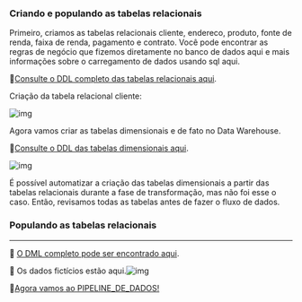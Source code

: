 <h3>Criando e populando as tabelas relacionais </h3>

Primeiro, criamos as tabelas relacionais cliente, endereco, produto, fonte de renda, faixa de renda, pagamento e contrato. Você pode encontrar as regras de negócio que fizemos diretamente no banco de dados aqui e mais informações sobre o carregamento de dados usando sql aqui.

:pushpin:[Consulte o DDL completo das tabelas relacionais aqui](OLTP_DB).

Criação da tabela relacional cliente:

![img](https://lh7-rt.googleusercontent.com/docsz/AD_4nXeoBgEv4nNPh_OmWVtTb71eJms0ieidxYgkVt6MT_OSm_5t4K-lncZTFt-PwYRkN4hcqFueZpraCHyX_SBwPmLGfhFv-wuljEF1ZFeWTJgQqnkqXQYUuxMZQl6qNne4qaeTa2jUlR0wWr23iB6Kd8Jei7Q?key=mcTeGO_pylJdcN1ITL-rTQ)



Agora vamos criar as tabelas dimensionais  e de fato no Data Warehouse.

:pushpin:[Consulte o DDL das tabelas dimensionais aqui](OLAP_DW).

![img](https://lh7-rt.googleusercontent.com/docsz/AD_4nXcPPh4rsMBx8oPMpiICA-uiP-trnCfqC1nbRlEc17NASwAtmzbrKPTbe2JhL3-cho9Z41q8zjPUNA9dI0_leobMpjOhd89oT263k_R-r_i3BiqFzxKlvdw9islpwd5PtIgzwmF0mLomrVTFF5SjHHHpjPdL?key=mcTeGO_pylJdcN1ITL-rTQ)

É possível automatizar a criação das tabelas dimensionais a partir das tabelas relacionais durante a fase de transformação, mas não foi esse o caso. Então, revisamos todas as tabelas antes de fazer o fluxo de dados.

<h3>Populando as tabelas relacionais</h3>

----------------------------------------------------------------------------

:pushpin: ​[O DML completo pode ser encontrado aqui](OLTP_DB/DML_OLTP.sql).

:pushpin: ​Os dados fictícios estão aqui.![img](https://lh7-rt.googleusercontent.com/docsz/AD_4nXcIYE-BPH4PFypx5HFwfAYS_6TG3jpl2Wy7nTuxn7Uurp5V1W4sm8FkFMSqRrua36jLFhUmPgPpqYaHdf_l6vCHpKu5WoGhHXk8xAjgMsA_o3IjF60dULBZ64Yg4WO1foWW7o-MXGIhHQbkmLC5zU2svAs?key=mcTeGO_pylJdcN1ITL-rTQ)

:pushpin:[Agora vamos ao PIPELINE_DE_DADOS!](HOW_TO/2_airflow_test_connection.md)
